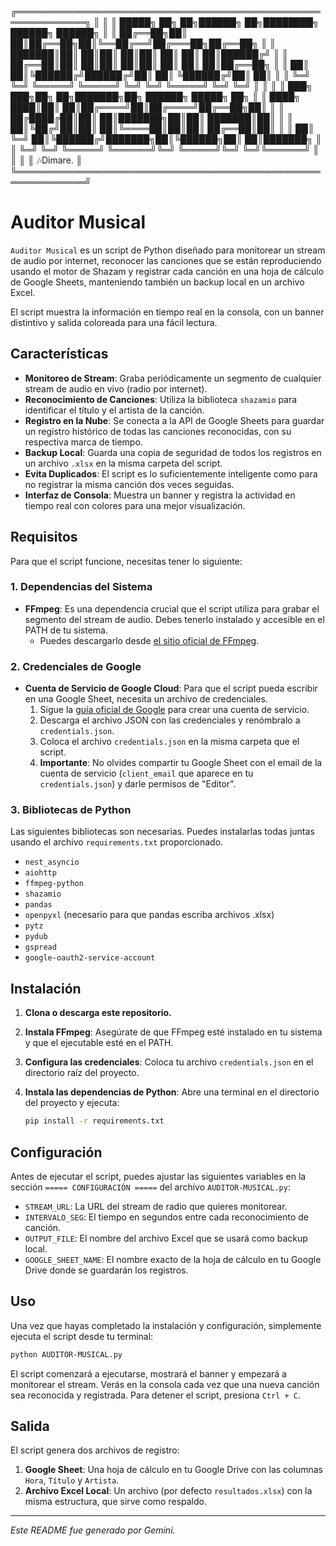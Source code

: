 ╔═════════════════════════════════════════════════════════════╗
║                                                             ║
║     █████╗ ██╗   ██╗██████╗ ██╗████████╗ ██████╗ ██████╗    ║
║    ██╔══██╗██║   ██║██╔══██╗██║╚══██╔══╝██╔═══██╗██╔══██╗   ║
║    ███████║██║   ██║██║  ██║██║   ██║   ██║   ██║██████╔╝   ║
║    ██╔══██║██║   ██║██║  ██║██║   ██║   ██║   ██║██╔══██╗   ║
║    ██║  ██║╚██████╔╝██████╔╝██║   ██║   ╚██████╔╝██║  ██║   ║
║    ╚═╝  ╚═╝ ╚═════╝ ╚═════╝ ╚═╝   ╚═╝    ╚═════╝ ╚═╝  ╚═╝   ║
║                                                             ║
║    ███╗   ███╗██╗   ██╗███████╗██╗ ██████╗ █████╗ ██╗       ║
║    ████╗ ████║██║   ██║██╔════╝██║██╔════╝██╔══██╗██║       ║
║    ██╔████╔██║██║   ██║███████╗██║██║     ███████║██║       ║
║    ██║╚██╔╝██║██║   ██║╚════██║██║██║     ██╔══██║██║       ║
║    ██║ ╚═╝ ██║╚██████╔╝███████╗██║╚██████╗██║  ██║███████╗  ║
║    ╚═╝     ╚═╝ ╚═════╝ ╚══════╝╚═╝ ╚═════╝╚═╝  ╚═╝╚══════╝  ║
║                                                             ║
║                 		                 🎶Dimare.           ║
╚═════════════════════════════════════════════════════════════╝

# Auditor Musical

`Auditor Musical` es un script de Python diseñado para monitorear un stream de audio por internet, reconocer las canciones que se están reproduciendo usando el motor de Shazam y registrar cada canción en una hoja de cálculo de Google Sheets, manteniendo también un backup local en un archivo Excel.

El script muestra la información en tiempo real en la consola, con un banner distintivo y salida coloreada para una fácil lectura.

## Características

-   **Monitoreo de Stream**: Graba periódicamente un segmento de cualquier stream de audio en vivo (radio por internet).
-   **Reconocimiento de Canciones**: Utiliza la biblioteca `shazamio` para identificar el título y el artista de la canción.
-   **Registro en la Nube**: Se conecta a la API de Google Sheets para guardar un registro histórico de todas las canciones reconocidas, con su respectiva marca de tiempo.
-   **Backup Local**: Guarda una copia de seguridad de todos los registros en un archivo `.xlsx` en la misma carpeta del script.
-   **Evita Duplicados**: El script es lo suficientemente inteligente como para no registrar la misma canción dos veces seguidas.
-   **Interfaz de Consola**: Muestra un banner y registra la actividad en tiempo real con colores para una mejor visualización.

## Requisitos

Para que el script funcione, necesitas tener lo siguiente:

### 1. Dependencias del Sistema

-   **FFmpeg**: Es una dependencia crucial que el script utiliza para grabar el segmento del stream de audio. Debes tenerlo instalado y accesible en el PATH de tu sistema.
    -   Puedes descargarlo desde [el sitio oficial de FFmpeg](https://ffmpeg.org/download.html).

### 2. Credenciales de Google

-   **Cuenta de Servicio de Google Cloud**: Para que el script pueda escribir en una Google Sheet, necesita un archivo de credenciales.
    1.  Sigue la [guía oficial de Google](https://docs.gspread.org/en/latest/oauth2.html) para crear una cuenta de servicio.
    2.  Descarga el archivo JSON con las credenciales y renómbralo a `credentials.json`.
    3.  Coloca el archivo `credentials.json` en la misma carpeta que el script.
    4.  **Importante**: No olvides compartir tu Google Sheet con el email de la cuenta de servicio (`client_email` que aparece en tu `credentials.json`) y darle permisos de "Editor".

### 3. Bibliotecas de Python

Las siguientes bibliotecas son necesarias. Puedes instalarlas todas juntas usando el archivo `requirements.txt` proporcionado.

-   `nest_asyncio`
-   `aiohttp`
-   `ffmpeg-python`
-   `shazamio`
-   `pandas`
-   `openpyxl` (necesario para que pandas escriba archivos .xlsx)
-   `pytz`
-   `pydub`
-   `gspread`
-   `google-oauth2-service-account`

## Instalación

1.  **Clona o descarga este repositorio.**

2.  **Instala FFmpeg**: Asegúrate de que FFmpeg esté instalado en tu sistema y que el ejecutable esté en el PATH.

3.  **Configura las credenciales**: Coloca tu archivo `credentials.json` en el directorio raíz del proyecto.

4.  **Instala las dependencias de Python**: Abre una terminal en el directorio del proyecto y ejecuta:
    ```bash
    pip install -r requirements.txt
    ```

## Configuración

Antes de ejecutar el script, puedes ajustar las siguientes variables en la sección `===== CONFIGURACIÓN =====` del archivo `AUDITOR-MUSICAL.py`:

-   `STREAM_URL`: La URL del stream de radio que quieres monitorear.
-   `INTERVALO_SEG`: El tiempo en segundos entre cada reconocimiento de canción.
-   `OUTPUT_FILE`: El nombre del archivo Excel que se usará como backup local.
-   `GOOGLE_SHEET_NAME`: El nombre exacto de la hoja de cálculo en tu Google Drive donde se guardarán los registros.

## Uso

Una vez que hayas completado la instalación y configuración, simplemente ejecuta el script desde tu terminal:

```bash
python AUDITOR-MUSICAL.py
```

El script comenzará a ejecutarse, mostrará el banner y empezará a monitorear el stream. Verás en la consola cada vez que una nueva canción sea reconocida y registrada. Para detener el script, presiona `Ctrl + C`.

## Salida

El script genera dos archivos de registro:

1.  **Google Sheet**: Una hoja de cálculo en tu Google Drive con las columnas `Hora`, `Título` y `Artista`.
2.  **Archivo Excel Local**: Un archivo (por defecto `resultados.xlsx`) con la misma estructura, que sirve como respaldo.

---

*Este README fue generado por Gemini.*

